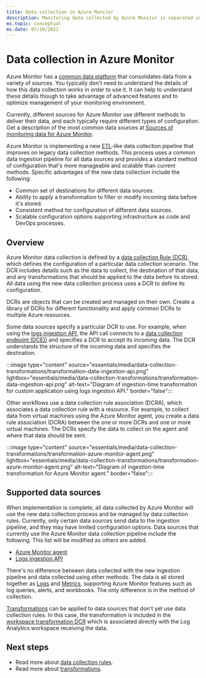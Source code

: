 ```yaml
---
title: Data collection in Azure Monitor
description: Monitoring data collected by Azure Monitor is separated into metrics that are lightweight and capable of supporting near real-time scenarios and logs that are used for advanced analysis.
ms.topic: conceptual
ms.date: 07/10/2022
---
```


# Data collection in Azure Monitor
Azure Monitor has a [common data platform](data-platform.md) that consolidates data from a variety of sources. You typically don't need to understand the details of how this data collection works in order to use it. It can help to understand these details though to take advantage of advanced features and to optimize management of your monitoring environment.

Currently, different sources for Azure Monitor use different methods to deliver their data, and each typically require different types of configuration. Get a description of the most common data sources at [Sources of monitoring data for Azure Monitor](data-sources.md).

Azure Monitor is implementing a new [ETL](/azure/architecture/data-guide/relational-data/etl)-like data collection pipeline that improves on legacy data collection methods. This process uses a common data ingestion pipeline for all data sources and provides a standard method of configuration that's more manageable and scalable than current methods. Specific advantages of the new data collection include the following:

- Common set of destinations for different data sources.
- Ability to apply a transformation to filter or modify incoming data before it's stored.
- Consistent method for configuration of different data sources.
- Scalable configuration options supporting infrastructure as code and DevOps processes.

## Overview
Azure Monitor data collection is defined by a [data collection Rule (DCR)](essentials/data-collection-rule-overview.md), which defines the configuration of a particular data collection scenario. The DCR includes details such as the data to collect, the destination of that data, and any transformations that should be applied to the data before its stored. All data using the new data collection process uses a DCR to define its configuration.

DCRs are objects that can be created and managed on their own. Create a library of DCRs for different functionality and apply common DCRs to multiple Azure resources. 

Some data sources specify a particular DCR to use. For example, when using the [logs ingestion API](logs/logs-ingestion-api-overview.md), the API call connects to a [data collection endpoint (DCE))](essentials/data-collection-endpoint-overview.md) and specifies a DCR to accept its incoming data. The DCR understands the structure of the incoming data and specifies the destination.

:::image type="content" source="essentials/media/data-collection-transformations/transformation-data-ingestion-api.png" lightbox="essentials/media/data-collection-transformations/transformation-data-ingestion-api.png" alt-text="Diagram of ingestion-time transformation for custom application using logs ingestion API." border="false":::

Other workflows use a data collection rule association (DCRA), which associates a data collection rule with a resource. For example, to collect data from virtual machines using the Azure Monitor agent, you create a data rule association (DCRA) between the one or more DCRs and one or more virtual machines. The DCRs specify the data to collect on the agent and where that data should be sent.

:::image type="content" source="essentials/media/data-collection-transformations/transformation-azure-monitor-agent.png" lightbox="essentials/media/data-collection-transformations/transformation-azure-monitor-agent.png" alt-text="Diagram of ingestion-time transformation for Azure Monitor agent." border="false":::


## Supported data sources
When implementation is complete, all data collected by Azure Monitor will use the new data collection process and be managed by data collection rules. Currently, only certain data sources send data to the ingestion pipeline, and they may have limited configuration options. Data sources that currently use the Azure Monitor data collection pipeline include the following. This list will be modified as others are added.

- [Azure Monitor agent](agents/azure-monitor-agent-overview.md) 
- [Logs ingestion API](logs/logs-ingestion-api-overview.md)


There's no difference between data collected with the new ingestion pipeline and data collected using other methods. The data is all stored together as [Logs](logs/data-platform-logs.md) and [Metrics](essentials/data-platform-metrics.md), supporting Azure Monitor features such as log queries, alerts, and workbooks. The only difference is in the method of collection.

[Transformations](essentials/data-collection-transformations.md) can be applied to data sources that don't yet use data collection rules. In this case, the transformation is included in the [workspace transformation DCR](essentials/data-collection-rule-overview.md#types-of-data-collection-rules) which is associated directly with the Log Analytics workspace receiving the data.

## Next steps

- Read more about [data collection rules](essentials/data-collection-rule-overview.md).
- Read more about [transformations](essentials/data-collection-transformations.md).

